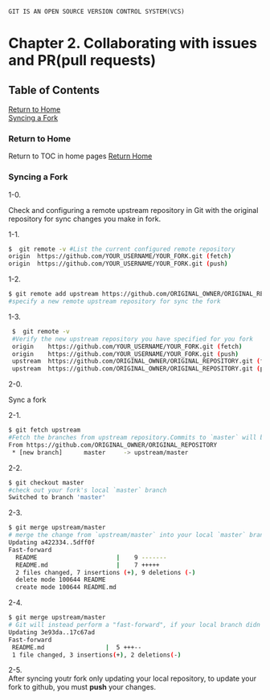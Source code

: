     GIT IS AN OPEN SOURCE VERSION CONTROL SYSTEM(VCS) 
    
# Chapter 2. Collaborating with issues and PR(pull requests) #  

## Table of Contents ##  
[Return to Home](#return-to-home)  
[Syncing a Fork](#syncing-a-fork)  

### Return to Home
Return to TOC in home pages
[Return Home](https://magicansk.github.io/LEARN_Git/TOC)

### Syncing a Fork ###  

1-0.  

Check and configuring a remote upstream repository in Git with the original repository for sync changes you make in fork.  


1-1. 
 ```bash 
 $  git remote -v #List the current configured remote repository 
origin  https://github.com/YOUR_USERNAME/YOUR_FORK.git (fetch)
origin  https://github.com/YOUR_USERNAME/YOUR_FORK.git (push)  
  ```  

1-2. 
```bash  
$ git remote add upstream https://github.com/ORIGINAL_OWNER/ORIGINAL_REPOSITORY.git  
#specify a new remote upstream repository for sync the fork  
```   

1-3.  
```bash 
 $  git remote -v  
 #Verify the new upstream repository you have specified for you fork  
 origin    https://github.com/YOUR_USERNAME/YOUR_FORK.git (fetch)
 origin    https://github.com/YOUR_USERNAME/YOUR_FORK.git (push)
 upstream  https://github.com/ORIGINAL_OWNER/ORIGINAL_REPOSITORY.git (fetch)
 upstream  https://github.com/ORIGINAL_OWNER/ORIGINAL_REPOSITORY.git (push) 
```  

2-0.  

Sync a fork  

2-1.  
```bash 
$ git fetch upstream  
#Fetch the branches from upstream repository.Commits to `master` will be stored in a local branch `upstream\master`.  
From https://github.com/ORIGINAL_OWNER/ORIGINAL_REPOSITORY
 * [new branch]      master     -> upstream/master   
```  

2-2.  
```bash  
$ git checkout master  
#check out your fork's local `master` branch  
Switched to branch 'master'
```  

2-3.  
```bash  
$ git merge upstream/master  
# merge the change from `upstream/master` into your local `master` branch. This brings your fork's `master` branch into sync with the upstream repository, without losing your local changes.    
Updating a422334..5dff0f  
Fast-forward  
  README                      |    9 -------
  README.md                   |    7 +++++  
  2 files changed, 7 insertions (+), 9 deletions (-)  
  delete mode 100644 README  
  create mode 100644 README.md  
```  

2-4.  
```bash  
$ git merge upstream/master  
# Git will instead perform a "fast-forward", if your local branch didn't have any unique commits.    
Updating 3e93da..17c67ad  
Fast-forward  
 README.md                 |  5 +++-- 
 1 file changed, 3 insertions(+), 2 deletions(-)  
```  

2-5.  
After syncing youtr fork only updating your local repository, to update your fork to github, you must **push** your changes.  

